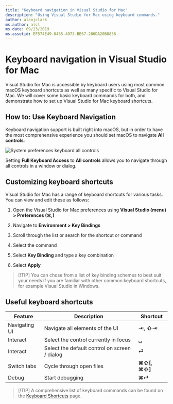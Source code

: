 ```yaml
---
title: "Keyboard navigation in Visual Studio for Mac"
description: "Using Visual Studio for Mac using keyboard commands."
author: alanjclark
ms.author: alcl
ms.date: 09/23/2019
ms.assetid: EF574E49-0465-4973-BE67-286DA20B8836
---
```


# Keyboard navigation in Visual Studio for Mac

Visual Studio for Mac is accessible by keyboard users using most common macOS keyboard shortcuts as well as many specific to Visual Studio for Mac. We will cover some basic keyboard commands for both, and demonstrate how to set up Visual Studio for Mac keyboard shortcuts.

## How to: Use Keyboard Navigation

Keyboard navigation support is built right into macOS, but in order to have the most comprehensive experience you should set macOS to navigate **All controls**:

![System preferences keyboard all controls](media/accessibility-preferences-keyboard.png)

Setting **Full Keyboard Access** to **All controls** allows you to navigate through all controls in a window or dialog.

## Customizing keyboard shortcuts

Visual Studio for Mac has a range of keyboard shortcuts for various tasks. You can view and edit these as follows:

1. Open the Visual Studio for Mac preferences using **Visual Studio (menu) > Preferences (&#8984;,)**

1. Navigate to **Environment > Key Bindings**

1. Scroll through the list or search for the shortcut or command

1. Select the command

1. Select **Key Binding** and type a key combination

1. Select **Apply**

> [!TIP] You can chose from a list of key binding schemes to best suit your needs if you are familiar with other common keyboard shortcuts, for example Visual Studio in Windows.

## Useful keyboard shortcuts

|Feature|Description|Shortcut|
|-------|-----------|--------|
|Navigating UI|Navigate all elements of the UI|**⇥**, **⇧⇥**|
|Interact|Select the control currently in focus|**␣**|
|Interact|Select the default control on screen / dialog|**⏎**|
|Switch tabs|Cycle through open files|**⌘⇧[**, **⌘⇧]**|
|Debug|Start debugging|**⌘⏎**|

> [!TIP] A comprehensive list of keyboard commands can be found on the [Keyboard Shortcuts](keyboard-shortcuts.md) page.